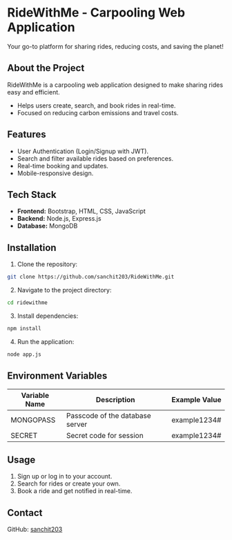 # RideWithMe - Carpooling Web Application

Your go-to platform for sharing rides, reducing costs, and saving the planet!

## About the Project

RideWithMe is a carpooling web application designed to make sharing rides easy and efficient.

- Helps users create, search, and book rides in real-time.
- Focused on reducing carbon emissions and travel costs.

## Features

- User Authentication (Login/Signup with JWT).
- Search and filter available rides based on preferences.
- Real-time booking and updates.
- Mobile-responsive design.

## Tech Stack

- **Frontend:** Bootstrap, HTML, CSS, JavaScript
- **Backend:** Node.js, Express.js
- **Database:** MongoDB

## Installation

1. Clone the repository:

```bash
git clone https://github.com/sanchit203/RideWithMe.git
```


2. Navigate to the project directory:

```bash
cd ridewithme
```


3. Install dependencies:

```bash
npm install
```


4. Run the application:

```bash
node app.js
```


## Environment Variables
| Variable Name           | Description                                      | Example Value         |
|-------------------------|--------------------------------------------------|-----------------------|
| MONGOPASS               | Passcode of the database server                  | example1234#          |
| SECRET                  | Secret code for session                          | example1234#          |

## Usage

1. Sign up or log in to your account.
2. Search for rides or create your own.
3. Book a ride and get notified in real-time.

## Contact

GitHub: [sanchit203](https://github.com/sanchit203)